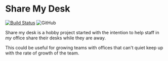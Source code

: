 # Share My Desk

[![Build Status](https://travis-ci.com/bishalspkt/share-my-desk.svg?branch=master)](https://travis-ci.com/bishalspkt/share-my-desk)
![GitHub](https://img.shields.io/github/license/mashape/apistatus.svg)

Share my desk is a hobby project started with the intention to help staff in *my* office share their desks while they are away.

This could be useful for growing teams with offices that can't quiet keep up with the rate of growth of the team.
